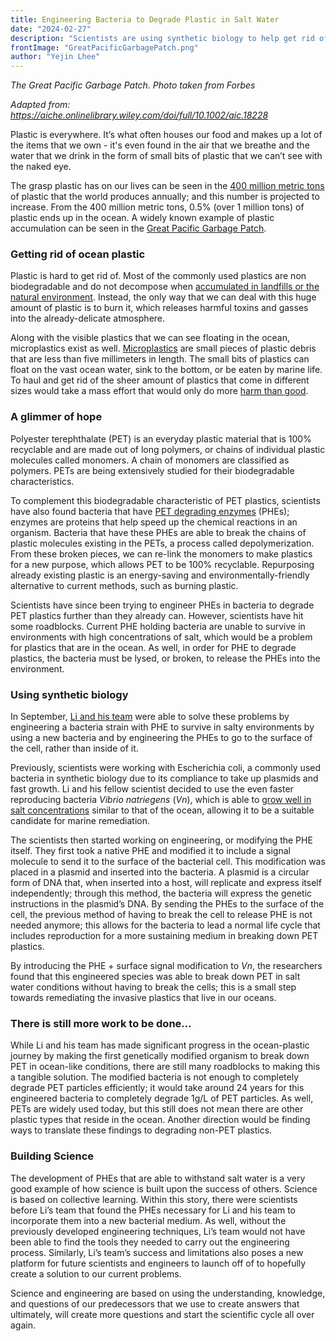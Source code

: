 ```yaml
---
title: Engineering Bacteria to Degrade Plastic in Salt Water
date: "2024-02-27"
description: "Scientists are using synthetic biology to help get rid of plastic waste in the ocean"
frontImage: "GreatPacificGarbagePatch.png"
author: "Yejin Lhee"
---
```

_The Great Pacific Garbage Patch. Photo taken from Forbes_ 

_Adapted from: https://aiche.onlinelibrary.wiley.com/doi/full/10.1002/aic.18228_ 


Plastic is everywhere. It’s what often houses our food and makes up a lot of the items that we own - it's even found in the air that we breathe and the water that we drink in the form of small bits of plastic that we can’t see with the naked eye. 

The grasp plastic has on our lives can be seen in the [400 million metric tons](https://theoceancleanup.com/ocean-plastic/#:~:text=Humans%20produce%20over%20400%20million,Less%20than%200.5%20percent%20.) of plastic that the world produces annually; and this number is projected to increase. From the 400 million metric tons, 0.5% (over 1 million tons) of plastic ends up in the ocean. A widely known example of plastic accumulation can be seen in the [Great Pacific Garbage Patch](https://theoceancleanup.com/great-pacific-garbage-patch/). 

### Getting rid of ocean plastic

Plastic is hard to get rid of. Most of the commonly used plastics are non biodegradable and do not decompose when [accumulated in landfills or the natural environment](https://www.science.org/doi/10.1126/sciadv.1700782). Instead, the only way that we can deal with this huge amount of plastic is to burn it, which releases harmful toxins and gasses into the already-delicate atmosphere. 

Along with the visible plastics that we can see floating in the ocean, microplastics exist as well. [Microplastics](https://oceanservice.noaa.gov/facts/microplastics.html#:~:text=Plastic%20debris%20can%20come%20in,) are small pieces of plastic debris that are less than five millimeters in length. The small bits of plastics can float on the vast ocean water, sink to the bottom, or be eaten by marine life. To haul and get rid of the sheer amount of plastics that come in different sizes would take a mass effort that would only do more [harm than good](https://blog.education.nationalgeographic.org/2016/03/11/wait-a-minute-dont-clean-the-garbage-patch/). 


### A glimmer of hope

Polyester terephthalate (PET) is an everyday plastic material that is 100% recyclable and are made out of long polymers, or chains of individual plastic molecules called monomers. A chain of monomers are classified as polymers. PETs are being extensively studied for their biodegradable characteristics.

To complement this biodegradable characteristic of PET plastics, scientists have also found bacteria that have [PET degrading enzymes](https://www.webofscience.com/wos/woscc/full-record/WOS:000300537400027?SID=USW2EC0CD5lkgI2iq7OrhOw6irfT3) (PHEs); enzymes are proteins that help speed up the chemical reactions in an organism. Bacteria that have these PHEs are able to break the chains of plastic molecules existing in the PETs, a process called depolymerization. From these broken pieces, we can re-link the monomers to make plastics for a new purpose, which allows PET to be 100% recyclable. Repurposing already existing plastic is an energy-saving and environmentally-friendly alternative to current methods, such as burning plastic. 

Scientists have since been trying to engineer PHEs in bacteria to degrade PET plastics further than they already can. However, scientists have hit some roadblocks. Current PHE holding bacteria are unable to survive in environments with high concentrations of salt, which would be a problem for plastics that are in the ocean. As well, in order for PHE to degrade plastics, the bacteria must be lysed, or broken, to release the PHEs into the environment. 

### Using synthetic biology

In September, [Li and his team](https://aiche.onlinelibrary.wiley.com/doi/full/10.1002/aic.18228) were able to solve these problems by engineering a bacteria strain with PHE to survive in salty environments by using a new bacteria and by engineering the PHEs to go to the surface of the cell, rather than inside of it. 

Previously, scientists were working with Escherichia coli, a commonly used bacteria in synthetic biology due to its compliance to take up plasmids and fast growth. Li and his fellow scientist decided to use the even faster reproducing bacteria _Vibrio natriegens_ (_Vn_), which is able to [grow well in salt concentrations](https://www.webofscience.com/wos/woscc/full-record/WOS:000896642900003?SID=USW2EC0CD5lkgI2iq7OrhOw6irfT3) similar to that of the ocean, allowing it to be a suitable candidate for marine remediation. 

The scientists then started working on engineering, or modifying the PHE itself. They first took a native PHE and modified it to include a signal molecule to send it to the surface of the bacterial cell. This modification was placed in a plasmid and inserted into the bacteria. A plasmid is a circular form of DNA that, when inserted into a host, will replicate and express itself independently; through this method, the bacteria will express the genetic instructions in the plasmid’s DNA. By sending the PHEs to the surface of the cell, the previous method of having to break the cell to release PHE is not needed anymore; this allows for the bacteria to lead a normal life cycle that includes reproduction for a more sustaining medium in breaking down PET plastics. 

By introducing the PHE + surface signal modification to _Vn_, the researchers found that this engineered species was able to break down PET in salt water conditions without having to break the cells; this is a small step towards remediating the invasive plastics that live in our oceans. 

### There is still more work to be done…

While Li and his team has made significant progress in the ocean-plastic journey by making the first genetically modified organism to break down PET in ocean-like conditions, there are still many roadblocks to making this a tangible solution. The modified bacteria is not enough to completely degrade PET particles efficiently; it would take around 24 years for this engineered bacteria to completely degrade 1g/L of PET particles. As well, PETs are widely used today, but this still does not mean there are other plastic types that reside in the ocean. Another direction would be finding ways to translate these findings to degrading non-PET plastics. 


### Building Science 

The development of PHEs that are able to withstand salt water is a very good example of how science is built upon the success of others. Science is based on collective learning. Within this story, there were scientists before Li’s team that found the PHEs necessary for Li and his team to incorporate them into a new bacterial medium. As well, without the previously developed engineering techniques, Li’s team would not have been able to find the tools they needed to carry out the engineering process. Similarly, Li’s team’s success and limitations also poses a new platform for future scientists and engineers to launch off of to hopefully create a solution to our current problems.

Science and engineering are based on using the understanding, knowledge, and questions of our predecessors that we use to create answers that ultimately, will create more questions and start the scientific cycle all over again.

